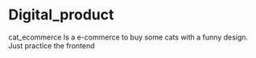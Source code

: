 # Digital_product
cat_ecommerce
Is a e-commerce to buy some cats with a funny design. Just practice the frontend
